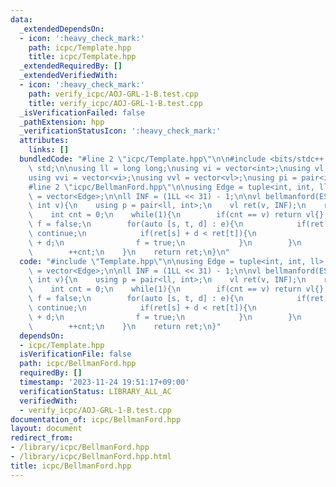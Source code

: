 ```yaml
---
data:
  _extendedDependsOn:
  - icon: ':heavy_check_mark:'
    path: icpc/Template.hpp
    title: icpc/Template.hpp
  _extendedRequiredBy: []
  _extendedVerifiedWith:
  - icon: ':heavy_check_mark:'
    path: verify_icpc/AOJ-GRL-1-B.test.cpp
    title: verify_icpc/AOJ-GRL-1-B.test.cpp
  _isVerificationFailed: false
  _pathExtension: hpp
  _verificationStatusIcon: ':heavy_check_mark:'
  attributes:
    links: []
  bundledCode: "#line 2 \"icpc/Template.hpp\"\n\n#include <bits/stdc++.h>\nusing namespace\
    \ std;\n\nusing ll = long long;\nusing vi = vector<int>;\nusing vl = vector<ll>;\n\
    using vvi = vector<vi>;\nusing vvl = vector<vl>;\nusing pi = pair<int, int>;\n\
    #line 2 \"icpc/BellmanFord.hpp\"\n\nusing Edge = tuple<int, int, ll>;\nusing ES\
    \ = vector<Edge>;\n\nll INF = (1LL << 31) - 1;\n\nvl bellmanford(ES &e, int st,\
    \ int v){\n    using p = pair<ll, int>;\n    vl ret(v, INF);\n    ret[st] = 0;\n\
    \    int cnt = 0;\n    while(1){\n        if(cnt == v) return vl{};\n        bool\
    \ f = false;\n        for(auto [s, t, d] : e){\n            if(ret[s] == INF)\
    \ continue;\n            if(ret[s] + d < ret[t]){\n                ret[t] = ret[s]\
    \ + d;\n                f = true;\n            }\n        }\n        if(!f) break;\n\
    \        ++cnt;\n    }\n    return ret;\n}\n"
  code: "#include \"Template.hpp\"\n\nusing Edge = tuple<int, int, ll>;\nusing ES\
    \ = vector<Edge>;\n\nll INF = (1LL << 31) - 1;\n\nvl bellmanford(ES &e, int st,\
    \ int v){\n    using p = pair<ll, int>;\n    vl ret(v, INF);\n    ret[st] = 0;\n\
    \    int cnt = 0;\n    while(1){\n        if(cnt == v) return vl{};\n        bool\
    \ f = false;\n        for(auto [s, t, d] : e){\n            if(ret[s] == INF)\
    \ continue;\n            if(ret[s] + d < ret[t]){\n                ret[t] = ret[s]\
    \ + d;\n                f = true;\n            }\n        }\n        if(!f) break;\n\
    \        ++cnt;\n    }\n    return ret;\n}"
  dependsOn:
  - icpc/Template.hpp
  isVerificationFile: false
  path: icpc/BellmanFord.hpp
  requiredBy: []
  timestamp: '2023-11-24 19:51:17+09:00'
  verificationStatus: LIBRARY_ALL_AC
  verifiedWith:
  - verify_icpc/AOJ-GRL-1-B.test.cpp
documentation_of: icpc/BellmanFord.hpp
layout: document
redirect_from:
- /library/icpc/BellmanFord.hpp
- /library/icpc/BellmanFord.hpp.html
title: icpc/BellmanFord.hpp
---
```

